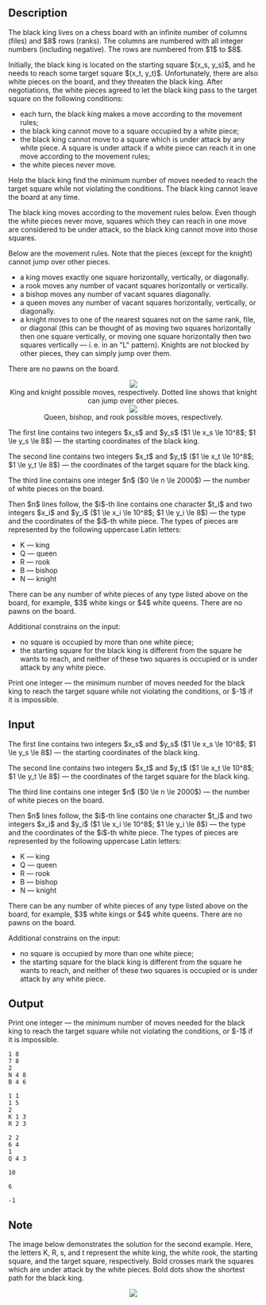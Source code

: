 ## Description

<div><p>The black king lives on a chess board with an infinite number of columns (files) and $8$ rows (ranks). The columns are numbered with all integer numbers (including negative). The rows are numbered from $1$ to&nbsp;$8$.</p><p>Initially, the black king is located on the starting square $(x_s, y_s)$, and he needs to reach some target square $(x_t, y_t)$. Unfortunately, there are also white pieces on the board, and they threaten the black king. After negotiations, the white pieces agreed to let the black king pass to the target square on the following conditions:</p><ul> <li> each turn, the black king makes a move according to the movement rules; </li><li> the black king cannot move to a square occupied by a white piece; </li><li> the black king cannot move to a square which is under attack by any white piece. A square is under attack if a white piece can reach it in one move according to the movement rules; </li><li> the white pieces never move. </li></ul><p>Help the black king find the minimum number of moves needed to reach the target square while not violating the conditions. The black king cannot leave the board at any time.</p><p>The black king moves according to the movement rules below. Even though the white pieces never move, squares which they can reach in one move are considered to be under attack, so the black king cannot move into those squares.</p><p>Below are the movement rules. Note that the pieces (except for the knight) cannot jump over other pieces.</p><ul> <li> a king moves exactly one square horizontally, vertically, or diagonally. </li><li> a rook moves any number of vacant squares horizontally or vertically. </li><li> a bishop moves any number of vacant squares diagonally. </li><li> a queen moves any number of vacant squares horizontally, vertically, or diagonally. </li><li> a knight moves to one of the nearest squares not on the same rank, file, or diagonal (this can be thought of as moving two squares horizontally then one square vertically, or moving one square horizontally then two squares vertically — i. e. in an "L" pattern). Knights are not blocked by other pieces, they can simply jump over them. </li></ul><p>There are no pawns on the board.</p><center> <img class="tex-graphics" src="file://8mHjZBzQ.png" style="max-width: 100.0%;max-height: 100.0%;"> </center><center> <span class="tex-font-size-small">King and knight possible moves, respectively. Dotted line shows that knight can jump over other pieces.</span> </center><center> <img class="tex-graphics" src="file://G57hlTN0.png" style="max-width: 100.0%;max-height: 100.0%;"> </center><center> <span class="tex-font-size-small">Queen, bishop, and rook possible moves, respectively.</span> </center></div><div class="input-specification"><p>The first line contains two integers $x_s$ and $y_s$ ($1 \le x_s \le 10^8$; $1 \le y_s \le 8$) — the starting coordinates of the black king.</p><p>The second line contains two integers $x_t$ and $y_t$ ($1 \le x_t \le 10^8$; $1 \le y_t \le 8$) — the coordinates of the target square for the black king.</p><p>The third line contains one integer $n$ ($0 \le n \le 2000$) — the number of white pieces on the board.</p><p>Then $n$ lines follow, the $i$-th line contains one character $t_i$ and two integers $x_i$ and $y_i$ ($1 \le x_i \le 10^8$; $1 \le y_i \le 8$) — the type and the coordinates of the $i$-th white piece. The types of pieces are represented by the following uppercase Latin letters:</p><ul> <li> <span class="tex-font-style-tt">K</span> — king </li><li> <span class="tex-font-style-tt">Q</span> — queen </li><li> <span class="tex-font-style-tt">R</span> — rook </li><li> <span class="tex-font-style-tt">B</span> — bishop </li><li> <span class="tex-font-style-tt">N</span> — knight </li></ul><p>There can be any number of white pieces of any type listed above on the board, for example, $3$ white kings or $4$ white queens. There are no pawns on the board.</p><p>Additional constrains on the input:</p><ul> <li> no square is occupied by more than one white piece; </li><li> the starting square for the black king is different from the square he wants to reach, and neither of these two squares is occupied or is under attack by any white piece. </li></ul></div><div class="output-specification"><p>Print one integer — the minimum number of moves needed for the black king to reach the target square while not violating the conditions, or $-1$ if it is impossible.</p></div>

## Input

<p>The first line contains two integers $x_s$ and $y_s$ ($1 \le x_s \le 10^8$; $1 \le y_s \le 8$) — the starting coordinates of the black king.</p><p>The second line contains two integers $x_t$ and $y_t$ ($1 \le x_t \le 10^8$; $1 \le y_t \le 8$) — the coordinates of the target square for the black king.</p><p>The third line contains one integer $n$ ($0 \le n \le 2000$) — the number of white pieces on the board.</p><p>Then $n$ lines follow, the $i$-th line contains one character $t_i$ and two integers $x_i$ and $y_i$ ($1 \le x_i \le 10^8$; $1 \le y_i \le 8$) — the type and the coordinates of the $i$-th white piece. The types of pieces are represented by the following uppercase Latin letters:</p><ul> <li> <span class="tex-font-style-tt">K</span> — king </li><li> <span class="tex-font-style-tt">Q</span> — queen </li><li> <span class="tex-font-style-tt">R</span> — rook </li><li> <span class="tex-font-style-tt">B</span> — bishop </li><li> <span class="tex-font-style-tt">N</span> — knight </li></ul><p>There can be any number of white pieces of any type listed above on the board, for example, $3$ white kings or $4$ white queens. There are no pawns on the board.</p><p>Additional constrains on the input:</p><ul> <li> no square is occupied by more than one white piece; </li><li> the starting square for the black king is different from the square he wants to reach, and neither of these two squares is occupied or is under attack by any white piece. </li></ul>

## Output

<p>Print one integer — the minimum number of moves needed for the black king to reach the target square while not violating the conditions, or $-1$ if it is impossible.</p>





```input1
1 8
7 8
2
N 4 8
B 4 6
```




```input2
1 1
1 5
2
K 1 3
R 2 3
```




```input3
2 2
6 4
1
Q 4 3
```




```output1
10
```




```output2
6
```




```output3
-1
```



## Note

<p>The image below demonstrates the solution for the second example. Here, the letters <span class="tex-font-style-tt">K</span>, <span class="tex-font-style-tt">R</span>, <span class="tex-font-style-tt">s</span>, and <span class="tex-font-style-tt">t</span> represent the white king, the white rook, the starting square, and the target square, respectively. Bold crosses mark the squares which are under attack by the white pieces. Bold dots show the shortest path for the black king.</p><center> <img class="tex-graphics" src="file://xr0JMQ62.png" style="max-width: 100.0%;max-height: 100.0%;"> </center>
